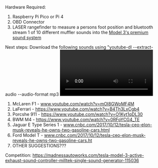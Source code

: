 Hardware Required:
1) Raspberry Pi Pico or Pi 4
2) OBD Connector
3) LASER rangefinder to measure a persons foot position and bluetooth stream 1 of 10 different muffler sounds into the [Model 3's premium sound system]( www.youtube.com/watch?v=LWKiNA-KT6Y)

Next steps:
Download the following sounds using "youtube-dl --extract-audio --audio-format mp3 <video URL>" command
1) McLaren F1 - www.youtube.com/watch?v=mOI8GWoMF4M
2) LaFerrari - https://www.youtube.com/watch?v=B4Th3LxCgb4
3) Porcshe 911 - https://www.youtube.com/watch?v=O1Kyt1qDL30
4) BWM M4 - https://www.youtube.com/watch?v=0RFoYCG4_TE
5) Jaguar E Type Series 1 - www.cnbc.com/2017/10/12/tesla-ceo-elon-musk-reveals-he-owns-two-gasoline-cars.html
6) Ford Model T - www.cnbc.com/2017/10/12/tesla-ceo-elon-musk-reveals-he-owns-two-gasoline-cars.ht
7) OTHER SUGGESTIONS???


Competition: https://madnessautoworks.com/tesla-model-3-active-exhaust-sound-controller-milltek-single-sound-generator-115036
